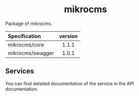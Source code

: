 <h1  align="center">mikrocms</h1>

Package of mikrocms.

| Specification | version |
|:--|:--:|
| mikrocms/core | 1.1.1 |
| mikrocms/swagger | 1.0.1 |


## Services

You can find detailed documentation of the service in the API documentation.
